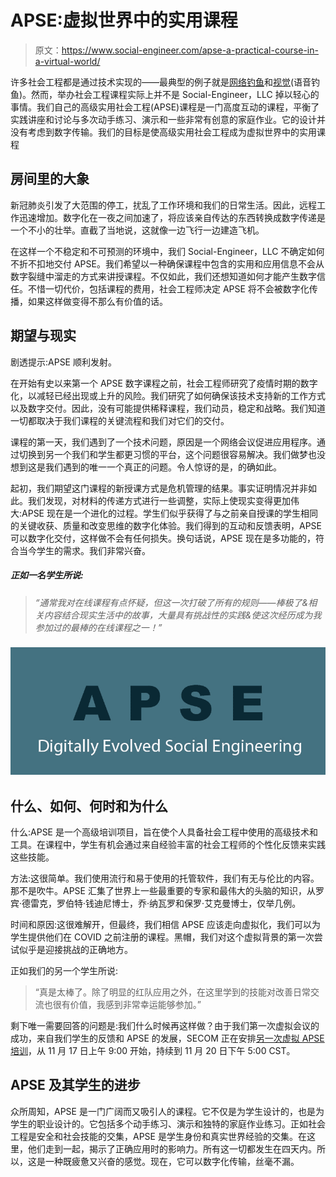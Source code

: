 # APSE:虚拟世界中的实用课程

> 原文：<https://www.social-engineer.com/apse-a-practical-course-in-a-virtual-world/>

许多社会工程都是通过技术实现的——最典型的例子就是[网络钓鱼](https://www.social-engineer.org/framework/attack-vectors/phishing-attacks-2/)和[视觉](https://www.social-engineer.org/framework/attack-vectors/vishing/)(语音钓鱼)。然而，举办社会工程课程实际上并不是 Social-Engineer，LLC 掉以轻心的事情。我们自己的高级实用社会工程(APSE)课程是一门高度互动的课程，平衡了实践讲座和讨论与多次动手练习、演示和一些非常有创意的家庭作业。它的设计并没有考虑到数字传输。我们的目标是使高级实用社会工程成为虚拟世界中的实用课程

## 房间里的大象

新冠肺炎引发了大范围的停工，扰乱了工作环境和我们的日常生活。因此，远程工作迅速增加。数字化在一夜之间加速了，将应该亲自传达的东西转换成数字传递是一个不小的壮举。直截了当地说，这就像一边飞行一边建造飞机。

在这样一个不稳定和不可预测的环境中，我们 Social-Engineer，LLC 不确定如何不折不扣地交付 APSE。我们希望以一种确保课程中包含的实用和应用信息不会从数字裂缝中溜走的方式来讲授课程。不仅如此，我们还想知道如何才能产生数字信任。不惜一切代价，包括课程的费用，社会工程师决定 APSE 将不会被数字化传播，如果这样做变得不那么有价值的话。

## 期望与现实

剧透提示:APSE 顺利发射。

在开始有史以来第一个 APSE 数字课程之前，社会工程师研究了疫情时期的数字化，以减轻已经出现或上升的风险。我们研究了如何确保该技术支持新的工作方式以及数字交付。因此，没有可能提供稀释课程，我们动员，稳定和战略。我们知道一切都取决于我们课程的关键流程和我们对它们的交付。

课程的第一天，我们遇到了一个技术问题，原因是一个网络会议促进应用程序。通过切换到另一个我们和学生都更习惯的平台，这个问题很容易解决。我们做梦也没想到这是我们遇到的唯一一个真正的问题。令人惊讶的是，的确如此。

起初，我们期望这门课程的新授课方式是危机管理的结果。事实证明情况并非如此。我们发现，对材料的传递方式进行一些调整，实际上使现实变得更加伟大:APSE 现在是一个进化的过程。学生们似乎获得了与之前亲自授课的学生相同的关键收获、质量和改变思维的数字化体验。我们得到的互动和反馈表明，APSE 可以数字化交付，这样做不会有任何损失。换句话说，APSE 现在是多功能的，符合当今学生的需求。我们非常兴奋。

##### 正如一名学生所说:

> *“通常我对在线课程有点怀疑，但这一次打破了所有的规则——棒极了&相关内容结合现实生活中的故事，大量具有挑战性的实践&使这次经历成为我参加过的最棒的在线课程之一！”*

### **![](img/007364b5da77bee9d8dbb31b2eb6a58c.png)**

## 什么、如何、何时和为什么

什么:APSE 是一个高级培训项目，旨在使个人具备社会工程中使用的高级技术和工具。在课程中，学生有机会通过来自经验丰富的社会工程师的个性化反馈来实践这些技能。

方法:这很简单。我们使用流行和易于使用的托管软件，我们有无与伦比的内容。那不是吹牛。APSE 汇集了世界上一些最重要的专家和最伟大的头脑的知识，从罗宾·德雷克，罗伯特·钱迪尼博士，乔·纳瓦罗和保罗·艾克曼博士，仅举几例。

时间和原因:这很难解开，但最终，我们相信 APSE 应该走向虚拟化，我们可以为学生提供他们在 COVID 之前注册的课程。黑帽，我们对这个虚拟背景的第一次尝试似乎是迎接挑战的正确地方。

正如我们的另一个学生所说:

> “真是太棒了。除了明显的红队应用之外，在这里学到的技能对改善日常交流也很有价值，我感到非常幸运能够参加。”

剩下唯一需要回答的问题是:我们什么时候再这样做？由于我们第一次虚拟会议的成功，来自我们学生的反馈和 APSE 的发展，SECOM 正在安排[另一次虚拟 APSE 培训](https://www.social-engineer.com/training/advanced-practical-social-engineering-training/)，从 11 月 17 日上午 9:00 开始，持续到 11 月 20 日下午 5:00 CST。

## APSE 及其学生的进步

众所周知，APSE 是一门广阔而又吸引人的课程。它不仅是为学生设计的，也是为学生的职业设计的。它包括多个动手练习、演示和独特的家庭作业练习。正如社会工程是安全和社会技能的交集，APSE 是学生身份和真实世界经验的交集。在这里，他们走到一起，揭示了正确应用时的影响力。所有这一切都发生在四天内。所以，这是一种既疲惫又兴奋的感觉。现在，它可以数字化传输，丝毫不漏。